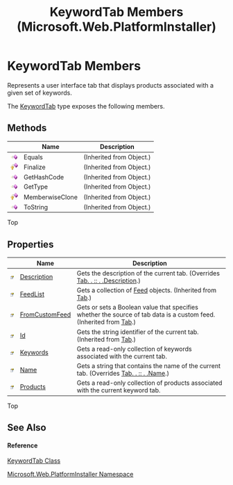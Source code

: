 ﻿---
title: KeywordTab Members (Microsoft.Web.PlatformInstaller)
TOCTitle: KeywordTab Members
ms:assetid: AllMembers.T:Microsoft.Web.PlatformInstaller.KeywordTab
ms:mtpsurl: https://msdn.microsoft.com/en-us/library/microsoft.web.platforminstaller.keywordtab_members(v=VS.90)
ms:contentKeyID: 22049729
ms.date: 05/02/2012
mtps_version: v=VS.90
---

# KeywordTab Members

Represents a user interface tab that displays products associated with a given set of keywords.

The [KeywordTab](keywordtab-class-microsoft-web-platforminstaller.md) type exposes the following members.

## Methods

<table>
<thead>
<tr class="header">
<th> </th>
<th>Name</th>
<th>Description</th>
</tr>
</thead>
<tbody>
<tr class="odd">
<td><img src="images/Dd565996.pubmethod(en-us,VS.90).gif" title="Public method" alt="Public method" /></td>
<td>Equals</td>
<td>(Inherited from Object.)</td>
</tr>
<tr class="even">
<td><img src="images/Dd565996.protmethod(en-us,VS.90).gif" title="Protected method" alt="Protected method" /></td>
<td>Finalize</td>
<td>(Inherited from Object.)</td>
</tr>
<tr class="odd">
<td><img src="images/Dd565996.pubmethod(en-us,VS.90).gif" title="Public method" alt="Public method" /></td>
<td>GetHashCode</td>
<td>(Inherited from Object.)</td>
</tr>
<tr class="even">
<td><img src="images/Dd565996.pubmethod(en-us,VS.90).gif" title="Public method" alt="Public method" /></td>
<td>GetType</td>
<td>(Inherited from Object.)</td>
</tr>
<tr class="odd">
<td><img src="images/Dd565996.protmethod(en-us,VS.90).gif" title="Protected method" alt="Protected method" /></td>
<td>MemberwiseClone</td>
<td>(Inherited from Object.)</td>
</tr>
<tr class="even">
<td><img src="images/Dd565996.pubmethod(en-us,VS.90).gif" title="Public method" alt="Public method" /></td>
<td>ToString</td>
<td>(Inherited from Object.)</td>
</tr>
</tbody>
</table>


Top

## Properties

<table>
<thead>
<tr class="header">
<th> </th>
<th>Name</th>
<th>Description</th>
</tr>
</thead>
<tbody>
<tr class="odd">
<td><img src="images/Dd565996.pubproperty(en-us,VS.90).gif" title="Public property" alt="Public property" /></td>
<td><a href="keywordtab-description-property-microsoft-web-platforminstaller.md">Description</a></td>
<td>Gets the description of the current tab. (Overrides <a href="tab-description-property-microsoft-web-platforminstaller.md">Tab. . :: . .Description</a>.)</td>
</tr>
<tr class="even">
<td><img src="images/Dd565996.pubproperty(en-us,VS.90).gif" title="Public property" alt="Public property" /></td>
<td><a href="tab-feedlist-property-microsoft-web-platforminstaller.md">FeedList</a></td>
<td>Gets a collection of <a href="feed-class-microsoft-web-platforminstaller.md">Feed</a> objects. (Inherited from <a href="tab-class-microsoft-web-platforminstaller.md">Tab</a>.)</td>
</tr>
<tr class="odd">
<td><img src="images/Dd565996.pubproperty(en-us,VS.90).gif" title="Public property" alt="Public property" /></td>
<td><a href="tab-fromcustomfeed-property-microsoft-web-platforminstaller.md">FromCustomFeed</a></td>
<td>Gets or sets a Boolean value that specifies whether the source of tab data is a custom feed. (Inherited from <a href="tab-class-microsoft-web-platforminstaller.md">Tab</a>.)</td>
</tr>
<tr class="even">
<td><img src="images/Dd565996.pubproperty(en-us,VS.90).gif" title="Public property" alt="Public property" /></td>
<td><a href="tab-id-property-microsoft-web-platforminstaller.md">Id</a></td>
<td>Gets the string identifier of the current tab. (Inherited from <a href="tab-class-microsoft-web-platforminstaller.md">Tab</a>.)</td>
</tr>
<tr class="odd">
<td><img src="images/Dd565996.pubproperty(en-us,VS.90).gif" title="Public property" alt="Public property" /></td>
<td><a href="keywordtab-keywords-property-microsoft-web-platforminstaller.md">Keywords</a></td>
<td>Gets a read-only collection of keywords associated with the current tab.</td>
</tr>
<tr class="even">
<td><img src="images/Dd565996.pubproperty(en-us,VS.90).gif" title="Public property" alt="Public property" /></td>
<td><a href="keywordtab-name-property-microsoft-web-platforminstaller.md">Name</a></td>
<td>Gets a string that contains the name of the current tab. (Overrides <a href="tab-name-property-microsoft-web-platforminstaller.md">Tab. . :: . .Name</a>.)</td>
</tr>
<tr class="odd">
<td><img src="images/Dd565996.pubproperty(en-us,VS.90).gif" title="Public property" alt="Public property" /></td>
<td><a href="keywordtab-products-property-microsoft-web-platforminstaller.md">Products</a></td>
<td>Gets a read-only collection of products associated with the current keyword tab.</td>
</tr>
</tbody>
</table>


Top

## See Also

#### Reference

[KeywordTab Class](keywordtab-class-microsoft-web-platforminstaller.md)

[Microsoft.Web.PlatformInstaller Namespace](microsoft-web-platforminstaller-namespace.md)

